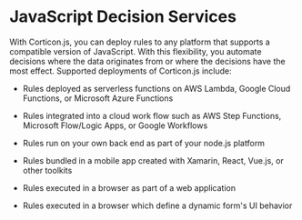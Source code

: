 # JavaScript Decision Services

With Corticon.js, you can deploy rules to any platform that supports a compatible version of JavaScript. With this flexibility, you automate decisions where the data originates from or where the decisions have the most effect. Supported deployments of Corticon.js include:

 -   Rules deployed as serverless functions on AWS Lambda, Google Cloud Functions, or Microsoft Azure Functions
     
 
 -   Rules integrated into a cloud work flow such as AWS Step Functions, Microsoft Flow/Logic Apps, or Google Workflows
     
 
 -   Rules run on your own back end as part of your node.js platform
     
 
 -   Rules bundled in a mobile app created with Xamarin, React, Vue.js, or other toolkits
     
 
 -   Rules executed in a browser as part of a web application
     
 
 -   Rules executed in a browser which define a dynamic form's UI behavior
